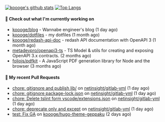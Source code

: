 [![koooge's github stats](https://github-readme-stats.vercel.app/api?username=koooge&count_private=true&show_icons=true)](https://github.com/anuraghazra/github-readme-stats)
[![Top Langs](https://github-readme-stats.vercel.app/api/top-langs/?username=koooge&langs_count=5)](https://github.com/anuraghazra/github-readme-stats)

#### 👷 Check out what I'm currently working on

- [koooge/blog](https://github.com/koooge/blog) - Wannabe engineer&#39;s blog (1 day ago)
- [koooge/dotfiles](https://github.com/koooge/dotfiles) - my dotfiles (1 month ago)
- [koooge/redash-api-doc](https://github.com/koooge/redash-api-doc) - redash API documentation with OpenAPI 3 (1 month ago)
- [metadevpro/openapi3-ts](https://github.com/metadevpro/openapi3-ts) - TS Model &amp; utils for creating and exposing OpenAPI 3.x contracts. (2 months ago)
- [foliojs/pdfkit](https://github.com/foliojs/pdfkit) - A JavaScript PDF generation library for Node and the browser (3 months ago)

#### 🔨 My recent Pull Requests

- [chore: gitignore and publish lib/](https://github.com/netinsight/gitlab-yml/pull/10) on [netinsight/gitlab-yml](https://github.com/netinsight/gitlab-yml) (1 day ago)
- [chore: gitignore package-lock.json](https://github.com/netinsight/gitlab-yml/pull/9) on [netinsight/gitlab-yml](https://github.com/netinsight/gitlab-yml) (1 day ago)
- [chore: Delete tslint form vscode/extensions.json](https://github.com/netinsight/gitlab-yml/pull/8) on [netinsight/gitlab-yml](https://github.com/netinsight/gitlab-yml) (1 day ago)
- [chore: deprecate only and except](https://github.com/netinsight/gitlab-yml/pull/7) on [netinsight/gitlab-yml](https://github.com/netinsight/gitlab-yml) (1 day ago)
- [test: Fix GA](https://github.com/koooge/hugo-theme-geppaku/pull/23) on [koooge/hugo-theme-geppaku](https://github.com/koooge/hugo-theme-geppaku) (2 days ago)
